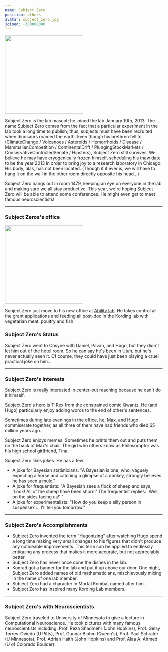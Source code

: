 ```yaml
---
name: Subject Zero
position: others
avatar: subject_zero.jpg
joined: -300000000
---
```


<img width="250" src="{{site.baseurl}}/images/people/{{page.avatar}}" data-action="zoom">

Subject Zero is the lab mascot; he joined the lab January 10th, 2013. The name Subject Zero comes from the fact that a particular experiment in the lab took a long time to publish; thus, subjects must have been recruited when dinosaurs roamed the earth. Even though his brethren fell to (ClimateChange / Volcanoes / Asteroids / Hemorrhoids / Disease / MammalianCompetition / ContinentalDrift / PlungingStockMarkets / ConservativeControlledSenate / Hipsters), Subject Zero still survives. We believe he may have cryogenically frozen himself, scheduling his thaw date to be the year 2013 in order to bring joy to a research laboratory in Chicago. His body, alas, has not been located. (Though if it ever is, we will have to hang it on the wall in the other room directly opposite his head...)


Subject Zero hangs out in room 1479, keeping an eye on everyone in the lab and making sure we all stay productive. This year, we're hoping Subject Zero will be able to attend some conferences. He might even get to meet famous neuroscientists!

<hr>

### Subject Zeros's office

<img width="250" src="{{site.baseurl}}/images/people/subject_zero_office.jpg" data-action="zoom">

Subject Zero just move to his new office at [Ability lab](https://www.sralab.org/). He takes control
all the grant applications and feeding all post-doc in the Kording lab with vegetarian meat, poultry and fish.

### Subject Zero's Status

Subject Zero went to Cosyne with Daniel, Pavan, and Hugo, but they didn't let him out of the hotel room. So he can say he's been in Utah, but he's never actually seen it. Of course, they could have just been playing a cruel practical joke on him...

<hr>

### Subject Zero's Interests

Subject Zero is really interested in center-out reaching because he can't do it himself.

Subject Zero's hero is T-Rex from the constrained comic Qwantz. He (and Hugo) particularly enjoy adding words to the end of other's sentences.

Sometimes during late evenings in the office, he, Max, and Hugo commiserate together, as all three of them have had friends who died 65 million years ago.

Subject Zero enjoys memes. Sometimes he prints them out and puts them on the back of Max's chair. The girl who others know as Philosoraptor was his high school girlfriend, Tina.

Subject Zero likes jokes. He has a few:

- A joke for Bayesian statisticians: "A Bayesian is one, who, vaguely expecting a horse and catching a glimpse of a donkey, strongly believes he has seen a mule."
- A joke for frequentists: "A Bayesian sees a flock of sheep and says, 'Look! All of the sheep have been shorn!' The frequentist replies: 'Well, on the sides facing us!' "
- A joke for experimentalists: "How do you keep a silly person in suspense? ... I'll tell you tomorrow."

<hr>

### Subject Zero's Accomplishments

- Subject Zero invented the term "Hugonizing" after watching Hugo spend a long time making very small changes to his figures that didn't produce any noticeable improvements. This term can be applied to endlessly critiquing any process that makes it more accurate, but not appreciably better.
- Subject Zero has never once done the dishes in the lab.
- Konrad got a banner for the lab and put it up above our door. One night, Subject Zero added names of old mathematicians, mischievously mixing in the name of one lab member.
- Subject Zero had a character in Mortal Kombat named after him.
- Subject Zero has inspired many Kording Lab members.

<hr>

### Subject Zero's with Neuroscientists

Subject Zero traveled to University of Minnesota to give a lecture in Computational Neuroscience. He took pictures with many famous neuroscientists including: Prof. Reza Shadmehr (John Hopkins), Prof. Gelsy Torres-Oviedo (U Pitts), Prof. Gunnar Blohm (Queen's), Prof. Paul Schrater (U Minnesota), Prof. Adrian Haith (John Hopkins) and Prof. Alaa A. Ahmed (U of Colorado Boulder).
